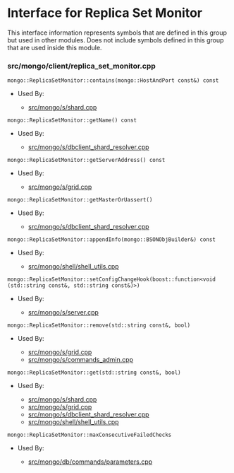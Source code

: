 
# Interface for Replica Set Monitor
This interface information represents symbols that are defined in this group but used in other modules.  Does not include symbols defined in this group that are used inside this module.

### src/mongo/client/replica\_set\_monitor.cpp

<div></div>

    mongo::ReplicaSetMonitor::contains(mongo::HostAndPort const&) const

- Used By:

    - [src/mongo/s/shard.cpp](../../../../sharding/sharding)

<div></div>

    mongo::ReplicaSetMonitor::getName() const

- Used By:

    - [src/mongo/s/dbclient\_shard\_resolver.cpp](../../../../sharding/sharding)

<div></div>

    mongo::ReplicaSetMonitor::getServerAddress() const

- Used By:

    - [src/mongo/s/grid.cpp](../../../../sharding/sharding)

<div></div>

    mongo::ReplicaSetMonitor::getMasterOrUassert()

- Used By:

    - [src/mongo/s/dbclient\_shard\_resolver.cpp](../../../../sharding/sharding)

<div></div>

    mongo::ReplicaSetMonitor::appendInfo(mongo::BSONObjBuilder&) const

- Used By:

    - [src/mongo/shell/shell\_utils.cpp](../../../../mongo\_shell/mongo\_shell)

<div></div>

    mongo::ReplicaSetMonitor::setConfigChangeHook(boost::function<void (std::string const&, std::string const&)>)

- Used By:

    - [src/mongo/s/server.cpp](../../../../process\_management/mongos\_and\_mongod\_mains)

<div></div>

    mongo::ReplicaSetMonitor::remove(std::string const&, bool)

- Used By:

    - [src/mongo/s/grid.cpp](../../../../sharding/sharding)
    - [src/mongo/s/commands\_admin.cpp](../../../../sharding/sharding)

<div></div>

    mongo::ReplicaSetMonitor::get(std::string const&, bool)

- Used By:

    - [src/mongo/s/shard.cpp](../../../../sharding/sharding)
    - [src/mongo/s/grid.cpp](../../../../sharding/sharding)
    - [src/mongo/s/dbclient\_shard\_resolver.cpp](../../../../sharding/sharding)
    - [src/mongo/shell/shell\_utils.cpp](../../../../mongo\_shell/mongo\_shell)

<div></div>

    mongo::ReplicaSetMonitor::maxConsecutiveFailedChecks

- Used By:

    - [src/mongo/db/commands/parameters.cpp](../../../../queries/database\_commands)
